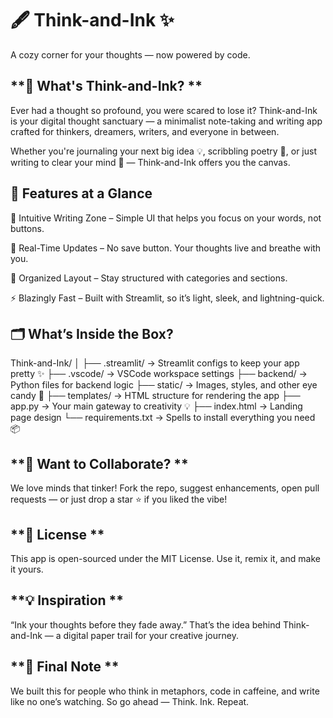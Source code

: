# **🖋️ Think-and-Ink ✨**
A cozy corner for your thoughts — now powered by code.

## **📖 What's Think-and-Ink? **
Ever had a thought so profound, you were scared to lose it?
Think-and-Ink is your digital thought sanctuary — a minimalist note-taking and writing app crafted for thinkers, dreamers, writers, and everyone in between.

Whether you're journaling your next big idea 💡, scribbling poetry 🌸, or just writing to clear your mind 🌙 — Think-and-Ink offers you the canvas.

## **🚀 Features at a Glance**
🧠 Intuitive Writing Zone – Simple UI that helps you focus on your words, not buttons.

🔄 Real-Time Updates – No save button. Your thoughts live and breathe with you.

📁 Organized Layout – Stay structured with categories and sections.

⚡ Blazingly Fast – Built with Streamlit, so it’s light, sleek, and lightning-quick.

## **🗂️ What’s Inside the Box?**

Think-and-Ink/
│
├── .streamlit/       → Streamlit configs to keep your app pretty ✨
├── .vscode/          → VSCode workspace settings
├── backend/          → Python files for backend logic
├── static/           → Images, styles, and other eye candy 🎨
├── templates/        → HTML structure for rendering the app
├── app.py            → Your main gateway to creativity 💡
├── index.html        → Landing page design
└── requirements.txt  → Spells to install everything you need 📦

## **🤝 Want to Collaborate? **
We love minds that tinker!
Fork the repo, suggest enhancements, open pull requests — or just drop a star ⭐ if you liked the vibe!

## **📜 License **
This app is open-sourced under the MIT License. Use it, remix it, and make it yours.

## **💡 Inspiration **
“Ink your thoughts before they fade away.”
That’s the idea behind Think-and-Ink — a digital paper trail for your creative journey.

## **🌟 Final Note **
We built this for people who think in metaphors, code in caffeine, and write like no one’s watching.
So go ahead — Think. Ink. Repeat.
